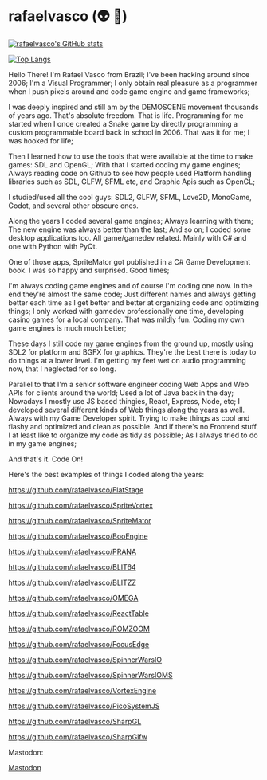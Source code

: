 # rafaelvasco (:alien: :metal:)

[![rafaelvasco's GitHub stats](https://github-readme-stats-git-masterrstaa-rickstaa.vercel.app/api?username=rafaelvasco&show_icons=true&theme=synthwave)](https://github.com/anuraghazra/github-readme-stats)

[![Top Langs](https://github-readme-stats-git-masterrstaa-rickstaa.vercel.app/api/top-langs/?username=rafaelvasco&show_icons=true&theme=synthwave)](https://github.com/anuraghazra/github-readme-stats)

Hello There!
I'm Rafael Vasco from Brazil; I've been hacking around since 2006;
I'm a Visual Programmer; I only obtain real pleasure as a programmer when I push pixels around and code game engine and game frameworks;

I was deeply inspired and still am by the DEMOSCENE movement thousands of years ago. That's absolute freedom. That is life.
Programming for me started when I once created a Snake game by directly programming a custom programmable board back in school in 2006. That was it for me; I was hooked for life;

Then I learned how to use the tools that were available at the time to make games: SDL and OpenGL;
With that I started coding my game engines; Always reading code on Github to see how people used Platform handling libraries such as SDL, GLFW, SFML etc, and Graphic Apis such as OpenGL;

I studied/used all the cool guys: SDL2, GLFW, SFML, Love2D, MonoGame, Godot, and several other obscure ones. 

Along the years I coded several game engines; Always learning with them; The new engine was always better than the last; And so on; 
I coded some desktop applications too. All game/gamedev related. Mainly with C# and one with Python with PyQt. 

One of those apps, SpriteMator got published in a C# Game Development book. I was so happy and surprised. Good times;

I'm always coding game engines and of course I'm coding one now. In the end they're almost the same code; Just different names and always getting better each time as I get better and better at organizing code and optimizing things;
I only worked with gamedev professionally one time, developing casino games for a local company. That was mildly fun. Coding my own game engines is much much better;

These days I still code my game engines from the ground up, mostly using SDL2 for platform and BGFX for graphics. They're the best there is today to do things at a lower level. I'm getting my feet wet on audio programming now, that I neglected for so long.

Parallel to that I'm a senior software engineer coding Web Apps and Web APIs for clients around the world; Used a lot of Java back in the day; Nowadays I mostly use JS based thingies, React, Express, Node, etc; 
I developed several different kinds of Web things along the years as well. Always with my Game Developer spirit. Trying to make things as cool and flashy and optimized and clean as possible. And if there's no Frontend stuff. I at least like to organize my code as tidy as possible;
As I always tried to do in my game engines;

And that's it. 
Code On!

Here's the best examples of things I coded along the years:

https://github.com/rafaelvasco/FlatStage

https://github.com/rafaelvasco/SpriteVortex

https://github.com/rafaelvasco/SpriteMator

https://github.com/rafaelvasco/BooEngine

https://github.com/rafaelvasco/PRANA

https://github.com/rafaelvasco/BLIT64

https://github.com/rafaelvasco/BLITZZ

https://github.com/rafaelvasco/OMEGA

https://github.com/rafaelvasco/ReactTable

https://github.com/rafaelvasco/ROMZOOM

https://github.com/rafaelvasco/FocusEdge

https://github.com/rafaelvasco/SpinnerWarsIO

https://github.com/rafaelvasco/SpinnerWarsIOMS

https://github.com/rafaelvasco/VortexEngine

https://github.com/rafaelvasco/PicoSystemJS

https://github.com/rafaelvasco/SharpGL

https://github.com/rafaelvasco/SharpGlfw

Mastodon:

<a rel="me" href="https://mastodon.gamedev.place/@rafaelvasco">Mastodon</a>
